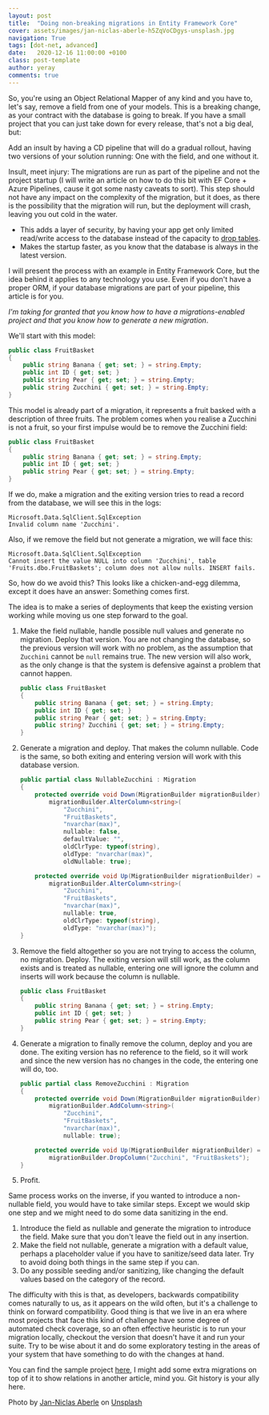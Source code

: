 ```yaml
---
layout: post
title:  "Doing non-breaking migrations in Entity Framework Core"
cover: assets/images/jan-niclas-aberle-h5ZqVoCDgys-unsplash.jpg
navigation: True
tags: [dot-net, advanced]
date:   2020-12-16 11:00:00 +0100
class: post-template
author: yeray
comments: true
---
```


So, you're using an Object Relational Mapper of any kind and you have to, let's say, remove a field from one of your models. This is a breaking change, as your contract with the database is going to break. If you have a small project that you can just take down for every release, that's not a big deal, but:

Add an insult by having a CD pipeline that will do a gradual rollout, having two versions of your solution running: One with the field, and one without it.

Insult, meet injury: The migrations are run as part of the pipeline and not the project startup (I will write an article on how to do this bit with EF Core + Azure Pipelines, cause it got some nasty caveats to sort). This step should not have any impact on the complexity of the migration, but it does, as there is the possibility that the migration will run, but the deployment will crash, leaving you out cold in the water.

- This adds a layer of security, by having your app get only limited read/write access to the database instead of the capacity to [drop tables](https://xkcd.com/327/).
- Makes the startup faster, as you know that the database is always in the latest version.

I will present the process with an example in Entity Framework Core, but the idea behind it applies to any technology you use. Even if you don't have a proper ORM, if your database migrations are part of your pipeline, this article is for you.

*I'm taking for granted that you know how to have a migrations-enabled project and that you know how to generate a new migration*.

We'll start with this model:

```cs
public class FruitBasket
{
    public string Banana { get; set; } = string.Empty;
    public int ID { get; set; }
    public string Pear { get; set; } = string.Empty;
    public string Zucchini { get; set; } = string.Empty;
}
```

This model is already part of a migration, it represents a fruit basked with a description of three fruits. The problem comes when you realise a Zucchini is not a fruit, so your first impulse would be to remove the Zucchini field:

```cs
public class FruitBasket
{
    public string Banana { get; set; } = string.Empty;
    public int ID { get; set; }
    public string Pear { get; set; } = string.Empty;
}
```

If we do, make a migration and the exiting version tries to read a record from the database, we will see this in the logs:

```log
Microsoft.Data.SqlClient.SqlException
Invalid column name 'Zucchini'.
```

Also, if we remove the field but not generate a migration, we will face this:

```log
Microsoft.Data.SqlClient.SqlException
Cannot insert the value NULL into column 'Zucchini', table 'Fruits.dbo.FruitBaskets'; column does not allow nulls. INSERT fails.
```

So, how do we avoid this? This looks like a chicken-and-egg dilemma, except it does have an answer: Something comes first.

The idea is to make a series of deployments that keep the existing version working while moving us one step forward to the goal.

1. Make the field nullable, handle possible null values and generate no migration. Deploy that version. You are not changing the database, so the previous version will work with no problem, as the assumption that `Zucchini` cannot be `null` remains true. The new version will also work, as the only change is that the system is defensive against a problem that cannot happen.
    ```cs
    public class FruitBasket
    {
        public string Banana { get; set; } = string.Empty;
        public int ID { get; set; }
        public string Pear { get; set; } = string.Empty;
        public string? Zucchini { get; set; } = string.Empty;
    }
    ```
1. Generate a migration and deploy. That makes the column nullable. Code is the same, so both exiting and entering version will work with this database version.
    ```cs
    public partial class NullableZucchini : Migration
    {
        protected override void Down(MigrationBuilder migrationBuilder) =>
            migrationBuilder.AlterColumn<string>(
                "Zucchini",
                "FruitBaskets",
                "nvarchar(max)",
                nullable: false,
                defaultValue: "",
                oldClrType: typeof(string),
                oldType: "nvarchar(max)",
                oldNullable: true);

        protected override void Up(MigrationBuilder migrationBuilder) =>
            migrationBuilder.AlterColumn<string>(
                "Zucchini",
                "FruitBaskets",
                "nvarchar(max)",
                nullable: true,
                oldClrType: typeof(string),
                oldType: "nvarchar(max)");
    }
    ```
1. Remove the field altogether so you are not trying to access the column, no migration. Deploy. The exiting version will still work, as the column exists and is treated as nullable, entering one will ignore the column and inserts will work because the column is nullable.
    ```cs
    public class FruitBasket
    {
        public string Banana { get; set; } = string.Empty;
        public int ID { get; set; }
        public string Pear { get; set; } = string.Empty;
    }
    ```
1. Generate a migration to finally remove the column, deploy and you are done. The exiting version has no reference to the field, so it will work and since the new version has no changes in the code, the entering one will do, too.
    ```cs
    public partial class RemoveZucchini : Migration
    {
        protected override void Down(MigrationBuilder migrationBuilder) =>
            migrationBuilder.AddColumn<string>(
                "Zucchini", 
                "FruitBaskets", 
                "nvarchar(max)", 
                nullable: true);

        protected override void Up(MigrationBuilder migrationBuilder) =>
            migrationBuilder.DropColumn("Zucchini", "FruitBaskets");
    }
    ```
1. Profit.

Same process works on the inverse, if you wanted to introduce a non-nullable field, you would have to take similar steps. Except we would skip one step and we might need to do some data sanitizing in the end.

1. Introduce the field as nullable and generate the migration to introduce the field. Make sure that you don't leave the field out in any insertion.
1. Make the field not nullable, generate a migration with a default value, perhaps a placeholder value if you have to sanitize/seed data later. Try to avoid doing both things in the same step if you can.
1. Do any possible seeding and/or sanitizing, like changing the default values based on the category of the record.

The difficulty with this is that, as developers, backwards compatibility comes naturally to us, as it appears on the wild often, but it's a challenge to think on forward compatibility. Good thing is that we live in an era where most projects that face this kind of challenge have some degree of automated check coverage, so an often effective heuristic is to run your migration locally, checkout the version that doesn't have it and run your suite. Try to be wise about it and do some exploratory testing in the areas of your system that have something to do with the changes at hand.

You can find the sample project [here](https://github.com/JYCabello/ef-examples), I might add some extra migrations on top of it to show relations in another article, mind you. Git history is your ally here.

<span>Photo by <a href="https://unsplash.com/@jnaberle?utm_source=unsplash&amp;utm_medium=referral&amp;utm_content=creditCopyText">Jan-Niclas Aberle</a> on <a href="https://unsplash.com/s/photos/migration?utm_source=unsplash&amp;utm_medium=referral&amp;utm_content=creditCopyText">Unsplash</a></span>